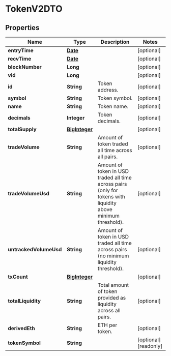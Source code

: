 

# TokenV2DTO

## Properties

Name | Type | Description | Notes
------------ | ------------- | ------------- | -------------
**entryTime** | [**Date**](Date.md) |  |  [optional]
**recvTime** | [**Date**](Date.md) |  |  [optional]
**blockNumber** | **Long** |  |  [optional]
**vid** | **Long** |  |  [optional]
**id** | **String** | Token address. |  [optional]
**symbol** | **String** | Token symbol. |  [optional]
**name** | **String** | Token name. |  [optional]
**decimals** | **Integer** | Token decimals. |  [optional]
**totalSupply** | [**BigInteger**](BigInteger.md) |  |  [optional]
**tradeVolume** | **String** | Amount of token traded all time across all pairs. |  [optional]
**tradeVolumeUsd** | **String** | Amount of token in USD traded all time across pairs (only for tokens with liquidity above minimum threshold). |  [optional]
**untrackedVolumeUsd** | **String** | Amount of token in USD traded all time across pairs (no minimum liquidity threshold). |  [optional]
**txCount** | [**BigInteger**](BigInteger.md) |  |  [optional]
**totalLiquidity** | **String** | Total amount of token provided as liquidity across all pairs. |  [optional]
**derivedEth** | **String** | ETH per token. |  [optional]
**tokenSymbol** | **String** |  |  [optional] [readonly]




